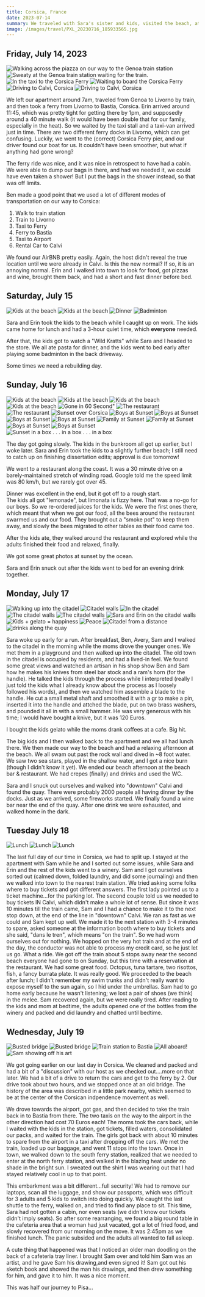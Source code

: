 ```yaml
---
title: Corsica, France
date: 2023-07-14
summary: We traveled with Sara's sister and kids, visited the beach, ate some wonderful food, and tried some wine.
image: /images/travel/PXL_20230716_185933565.jpg
---
```


## Friday, July 14, 2023

![Walking across the piazza on our way to the Genoa train station](/images/travel/PXL_20230714_050422000.jpg)
![Sweaty at the Genoa train station waiting for the train.](/images/travel/PXL_20230714_054438790.MP.jpg)
![In the taxi to the Corsica Ferry](/images/travel/PXL_20230714_100514750.MP.jpg)
![Waiting to board the Corsica Ferry](/images/travel/PXL_20230714_102150278.jpg)
![Driving to Calvi, Corsica](/images/travel/PXL_20230714_163714866.MP.jpg)
![Driving to Calvi, Corsica](/images/travel/PXL_20230714_170435188.jpg)

We left our apartment around 7am, traveled from Genoa to Livorno by train, and then took a ferry from Livorno to Bastia, Corsica.  Erin arrived around 11:45, which was pretty tight for getting there by 1pm, and supposedly around a 40 minute walk (it would have been double that for our family, especially in the heat).  So we waited by the taxi stall and a taxi-van arrived just in time.  There are two different ferry docks in Livorno, which can get confusing.  Luckily, we went to the (correct) Corsica Ferry pier, and our driver found our boat for us.  It couldn't have been smoother, but what if anything had gone wrong?

The ferry ride was nice, and it was nice in retrospect to have had a cabin.  We were able to dump our bags in there, and had we needed it, we could have even taken a shower!  But I put the bags in the shower instead, so that was off limits.

Ben made a good point that we used a lot of different modes of transportation on our way to Corsica:

1. Walk to train station
1. Train to Livorno
1. Taxi to Ferry
1. Ferry to Bastia
1. Taxi to Airport
1. Rental Car to Calvi

We found our AirBNB pretty easily.  Again, the host didn't reveal the true location until we were already in Calvi.  Is this the new normal?  If so, it is an annoying normal.  Erin and I walked into town to look for food, got pizzas and wine, brought them back, and had a short and fast dinner before bed.

## Saturday, July 15

![Kids at the beach](/images/travel/PXL_20230715_090856450.MP.jpg)
![Kids at the beach](/images/travel/PXL_20230715_090957432.jpg)
![Dinner](/images/travel/PXL_20230715_174000595.jpg)
![Badminton](/images/travel/PXL_20230715_184118521.MP.jpg)

Sara and Erin took the kids to the beach while I caught up on work.  The kids came home for lunch and had a 3-hour quiet time, which **everyone** needed.

After that, the kids got to watch a "Wild Kratts" while Sara and I headed to the store.  We all ate pasta for dinner, and the kids went to bed early after playing some badminton in the back driveway.

Some times we need a rebuilding day.

## Sunday, July 16

![Kids at the beach](/images/travel/PXL_20230716_090142660.MP.jpg)
![Kids at the beach](/images/travel/PXL_20230716_094048002.jpg)
![Kids at the beach](/images/travel/PXL_20230716_100232987.jpg)
![Kids at the beach](/images/travel/PXL_20230716_100421169.MP.jpg)
![Gone in 60 Second"](/images/travel/PXL_20230716_110555178.jpg)
![The restaurant](/images/travel/PXL_20230716_173322619.jpg)
![The restaurant](/images/travel/PXL_20230716_173415648.jpg)
![Sunset over Corsica](/images/travel/PXL_20230716_184717133.jpg)
![Boys at Sunset](/images/travel/PXL_20230716_185706275.jpg)
![Boys at Sunset](/images/travel/PXL_20230716_185911816.jpg)
![Boys at Sunset](/images/travel/PXL_20230716_185933565.jpg)
![Boys at Sunset](/images/travel/PXL_20230716_190008274.jpg)
![Family at Sunset](/images/travel/PXL_20230716_190246008.jpg)
![Family at Sunset](/images/travel/PXL_20230716_190316721.jpg)
![Boys at Sunset](/images/travel/PXL_20230716_190331305.jpg)
![Boys at Sunset](/images/travel/PXL_20230716_190344755.jpg)
![Sunset in a box . . . in a box . . . in a box](/images/travel/PXL_20230716_190754872.jpg)

The day got going slowly.  The kids in the bunkroom all got up earlier, but I woke later.  Sara and Erin took the kids to a slightly further beach; I still need to catch up on finishing dissertation edits; approval is due tomorrow!

We went to a restaurant along the coast.  It was a 30 minute drive on a barely-maintained stretch of winding road.  Google told me the speed limit was 80 km/h, but we rarely got over 45.

Dinner was excellent in the end, but it got off to a rough start.  
The kids all got "lemonade", but limonata is fizzy here.  That was a no-go for our boys.  So we re-ordered juices for the kids.
We were the first ones there, which meant that when we got our food, all the bees around the restaurant swarmed us and our food.  They brought out a "smoke pot" to keep them away, and slowly the bees migrated to other tables as their food came too.

After the kids ate, they walked around the restaurant and explored while the adults finished their food and relaxed, finally.

We got some great photos at sunset by the ocean.

Sara and Erin snuck out after the kids went to bed for an evening drink together.

## Monday, July 17

![Walking up into the citadel](/images/travel/PXL_20230717_082018270.jpg)
![Citadel walls](/images/travel/PXL_20230717_082139536.jpg)
![In the citadel](/images/travel/PXL_20230717_082317225.jpg)
![The citadel walls](/images/travel/PXL_20230717_083418045.jpg)
![The citadel walls](/images/travel/PXL_20230717_083835743.PANO.jpg)
![Sara and Erin on the citadel walls](/images/travel/PXL_20230717_085108376.MP.jpg)
![Kids + gelato = happiness](/images/travel/PXL_20230717_091027282.jpg)
![Peace](/images/travel/PXL_20230717_143510615.jpg)
![Citadel from a distance](/images/travel/PXL_20230717_144054801.jpg)
![drinks along the quay](/images/travel/PXL_20230717_194432612.jpg)

Sara woke up early for a run.  After breakfast, Ben, Avery, Sam and I  walked to the citadel in the morning while the moms drove the younger ones.  We met them in a playground and then walked up into the citadel.  The old town in the citadel is occupied by residents, and had a lived-in feel.  We found some great views and watched an artisan in his shop show Ben and Sam how he makes his knives from steel bar stock and a ram's horn (for the handle). He talked the kids through the process while I interpreted (really I just told the kids what I already know about the process as I loosely followed his words), and then we watched him assemble a blade to the handle.  He cut a small metal shaft and smoothed it with a gr to make a pin, inserted it into the handle and attched the blade, put on two brass washers, and pounded it all in with a small hammer.  He was very generous with his time; I would have bought a knive, but it was 120 Euros.

I bought the kids gelato while the moms drank coffees at a cafe.  Big hit.

The big kids and I then walked back to the apartment and we all had lunch there.  We then made our way to the beach and had a relaxing afternoon at the beach.  We all swam out past the rock wall and dived in ~8 foot water.  We saw two sea stars, played in the shallow water, and I got a nice burn (though I didn't know it yet).  We ended our beach afternoon at the beach bar & restaurant.  We had crepes (finally) and drinks and used the WC.

Sara and I snuck out ourselves and walked into "downtown" Calvi and found the quay.  There were probably 2000 people all having dinner by the docks.  Just as we arrived, some fireworks started.  We finally found a wine bar near the end of the quay.  After one drink we were exhausted, and walked home in the dark.

## Tuesday July 18

![Lunch](/images/travel/PXL_20230718_110017928.jpg)
![Lunch](/images/travel/PXL_20230718_110021196.MP.jpg)
![Lunch](/images/travel/PXL_20230718_110214098.jpg)

The last full day of our time in Corsica, we had to split up.  I stayed at the apartment with Sam while he and I sorted out some issues, while Sara and Erin and the rest of the kids went to a winery.  Sam and I got ourselves sorted out (calmed down, folded laundry, and did some journaling) and then we walked into town to the nearest train station.  We tried asking some folks where to buy tickets and got different answers.  The first lady pointed us to a ticket machine...for the parking lot.  The second couple told us we needed to buy tickets IN Calvi, which didn't make a whole lot of sense.  But since it was 10 minutes till the train came, Sam and I had a chance to make it to the next stop down, at the end of the line in "downtown" Calvi.  We ran as fast as we could and Sam kept up well.  We made it to the next station with 3-4 minutes to spare, asked someone at the information booth where to buy tickets and she said, "dans le tren", which means "on the train".  So we had worn ourselves out for nothing.  We hopped on the very hot train and at the end of the day, the conductor was not able to process my credit card, so he just let us go.  What a ride.  We got off the train about 5 stops away near the second beach everyone had gone to on Sunday, but this time with a reservation at the restaurant.  We had some great food.  Octopus, tuna tartare, two risottos, fish, a fancy burrata plate.  It was really good.  We proceeded to the beach after lunch; I didn't remember my swim trunks and didn't really want to expose myself to the sun again, so I hid under the umbrellas.  Sam had to go home early because he wasn't listening; we lost a pair of shoes (we think) in the melee.  Sam recovered again, but we were really tired.  After reading to the kids and mom at bedtime, the adults opened one of the bottles from the winery and packed and did laundry and chatted until bedtime.  

## Wednesday, July 19

![Busted bridge](/images/travel/PXL_20230719_083812045.jpg)
![Busted bridge](/images/travel/PXL_20230719_084225794.jpg)
![Train station to Bastia](/images/travel/PXL_20230719_102359352.jpg)
![All aboard!](/images/travel/PXL_20230719_114329888.jpg)
![Sam showing off his art](/images/travel/PXL_20230719_142753018.jpg)


We got going earlier on our last day in Corsica.  We cleaned and packed and had a bit of a "discussion" with our host as we checked out....more on that later.  We had a bit of a drive to return the cars and get to the ferry by 2.  Our drive took about two hours, and we stopped once at an old bridge.  The history of the area was described in a little park nearby, which seemed to be at the center of the Corsican indpendence movement as well.

We drove towards the airport, got gas, and then decided to take the train back in to Bastia from there.  The two taxis on the way to the airport in the other direction had cost 70 Euros each!  The moms took the cars back, while I waited with the kids in the station, got tickets, filled waters, consolidated our packs, and waited for the train.  The girls got back with about 10 minutes to spare from the airport in a taxi after dropping off the cars.  We met the train, loaded up our baggage, and went 11 stops into the town.  Once in town, we walked down to the south ferry station, realized that we needed to enter at the north ferry station, and walked in the blazing heat under no shade in the bright sun.  I sweated out the shirt I was wearing out that I had stayed relatively cool in up to that point.

This embarkment was a bit different...full security!  We had to remove our laptops, scan all the luggage, and show our passports, which was difficult for 3 adults and 5 kids to switch into doing quickly.  We caught the last shuttle to the ferry, walked on, and tried to find any place to sit.  This time, Sara had not gotten a cabin, nor even seats (we didn't know our tickets didn't imply seats).  So after some rearranging, we found a big round table in the cafeteria area that a woman had just vacated, got a lot of fried food, and slowly recovered from our morning on the move.  It was 2:45pm as we finished lunch.  The panic subsided and the adults all wanted to fall asleep.

A cute thing that happened was that I noticed an older man doodling on the back of a cafeteria tray liner.  I brought Sam over and told him Sam was an artist, and he gave Sam his drawing,and even signed it!  Sam got out his sketch book and showed the man his drawings, and then drew something for him, and gave it to him.  It was a nice moment.

This was half our journey to Pisa...
